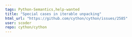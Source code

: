 ```yaml
---
tags: Python-Semantics,help-wanted
title: "Special cases in iterable unpacking"
html_url: "https://github.com/cython/cython/issues/2585"
user: scoder
repo: cython/cython
---
```


